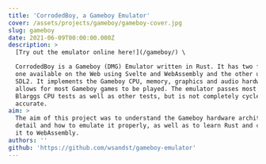 ```yaml
---
title: 'CorrodedBoy, a Gameboy Emulator'
cover: /assets/projects/gameboy/gameboy-cover.jpg
slug: gameboy
date: 2021-06-09T00:00:00.000Z
description: >
  [Try out the emulator online here!](/gameboy/) \

  CorrodedBoy is a Gameboy (DMG) Emulator written in Rust. It has two frontends,
  one available on the Web using Svelte and WebAssembly and the other using
  SDL2. It implements the Gameboy CPU, memory, graphics and audio hardware and
  allows for most Gameboy games to be played. The emulator passes most of
  Blarggs CPU tests as well as other tests, but is not completely cycle
  accurate.
aim: >
  The aim of this project was to understand the Gameboy hardware architecture in
  detail and how to emulate it properly, as well as to learn Rust and compiling
  it to WebAssembly.
authors: ''
github: 'https://github.com/wsandst/gameboy-emulator'
---
```


